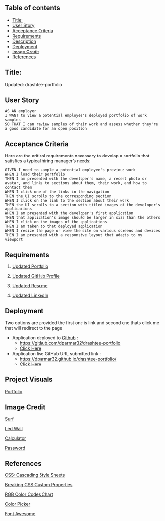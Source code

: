 
## Table of contents

- [Title:](#title)
- [User Story](#user-story)
- [Acceptance Criteria](#acceptance-criteria)
- [Requirements](#requirements)
- [Description](#description)
- [Deployment](#deployment)
- [Image Credit](#image-credit)
- [References](#references)

## Title:
Updated: drashtee-portfolio

## User Story

```
AS AN employer
I WANT to view a potential employee's deployed portfolio of work samples
SO THAT I can review samples of their work and assess whether they're a good candidate for an open position
```
## Acceptance Criteria

Here are the critical requirements necessary to develop a portfolio that satisfies a typical hiring manager’s needs:

```
GIVEN I need to sample a potential employee's previous work
WHEN I load their portfolio
THEN I am presented with the developer's name, a recent photo or avatar, and links to sections about them, their work, and how to contact them
WHEN I click one of the links in the navigation
THEN the UI scrolls to the corresponding section
WHEN I click on the link to the section about their work
THEN the UI scrolls to a section with titled images of the developer's applications
WHEN I am presented with the developer's first application
THEN that application's image should be larger in size than the others
WHEN I click on the images of the applications
THEN I am taken to that deployed application
WHEN I resize the page or view the site on various screens and devices
THEN I am presented with a responsive layout that adapts to my viewport
```

##  Requirements

1. [Updated Portfolio](https://dparmar32.github.io/drashtee-portfolio/)

2. [Updated GitHub Profile](https://github.com/dparmar32/drashtee-portfolio)

3. [Updated Resume](https://dparmar32.github.io/drashtee-portfolio/assets/images/Drashtee%20Parmar%20Resume.pdf)

4. [Updated LinkedIn](https://www.linkedin.com/in/drashteeparmar/)

## Deployment
Two options are provided the first one is link and second one thats click me that will redirect to the page
- Application deployed to [Github](https://github.com/) : 
  - https://github.com/dparmar32/drashtee-portfolio
  - [Click Here](https://github.com/dparmar32/drashtee-portfolio)
- Application live GitHub URL submitted link : 
  - https://dparmar32.github.io/drashtee-portfolio/
  - [Click Here](https://dparmar32.github.io/drashtee-portfolio/)

## Project Visuals
[Portfolio](/assets/video/portfolio.mov)
## Image Credit

[Surf](https://thewaveshack.com/wp-content/uploads/2019/07/How-to-read-a-surf-report-thewaveshakc.com-min.jpg)

[Led Wall](https://motionarray.imgix.net/preview-2689oHhMh8aq6Y_0004.jpg?w=660&q=60&fit=max&auto=format)

[Calculator](https://images.unsplash.com/photo-1498050108023-c5249f4df085?ixlib=rb-1.2.1&ixid=MnwxMjA3fDB8MHxwaG90by1wYWdlfHx8fGVufDB8fHx8&auto=format&fit=crop&w=1172&q=80)

[Password](https://smallseotools.com/asets/ogimages/password-generator.png)


## References
[CSS: Cascading Style Sheets](https://developer.mozilla.org/en-US/docs/Web/CSS)

[Breaking CSS Custom Properties](https://css-tricks.com/breaking-css-custom-properties-out-of-root-might-be-a-good-idea/)

[RGB Color Codes Chart](https://www.rapidtables.com/web/color/RGB_Color.html)

[Color Picker](https://www.w3schools.com/colors/colors_picker.asp)

[Font Awesome](https://gist.github.com/mohamdio/982653e3a8ae35f892f13c5ef0ef9b58)





